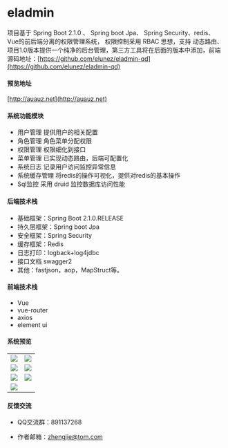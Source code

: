 # eladmin

项目基于 Spring Boot 2.1.0 、 Spring boot Jpa、 Spring Security、redis、Vue的前后端分离的权限管理系统， 权限控制采用 RBAC 思想，支持 动态路由、项目1.0版本提供一个纯净的后台管理，第三方工具将在后面的版本中添加，前端源码地址：[https://github.com/elunez/eladmin-qd](https://github.com/elunez/eladmin-qd)

#### 预览地址
[http://auauz.net](http://auauz.net)

#### 系统功能模块

- 用户管理 提供用户的相关配置
- 角色管理 角色菜单分配权限
- 权限管理 权限细化到接口
- 菜单管理 已实现动态路由，后端可配置化
- 系统日志 记录用户访问监控异常信息
- 系统缓存管理 将redis的操作可视化，提供对redis的基本操作
- Sql监控 采用 druid 监控数据库访问性能

#### 后端技术栈

- 基础框架：Spring Boot 2.1.0.RELEASE
- 持久层框架：Spring boot Jpa
- 安全框架：Spring Security
- 缓存框架：Redis
- 日志打印：logback+log4jdbc
- 接口文档 swagger2
- 其他：fastjson，aop，MapStruct等。

#### 前端技术栈

- Vue
- vue-router
- axios
- element ui

#### 系统预览
<table>
    <tr>
        <td><img src="https://i.loli.net/2018/12/22/5c1e10c781eec.png"/></td>
        <td><img src="https://i.loli.net/2018/12/22/5c1e10c7890ab.png"/></td>
    </tr>
    <tr>
        <td><img src="https://i.loli.net/2018/12/22/5c1e10c782a05.png"/></td>
        <td><img src="https://i.loli.net/2018/12/22/5c1e10c7b089b.png"/></td>
    </tr>
    <tr>
        <td><img src="https://i.loli.net/2018/12/22/5c1e10c7b9c30.png"/></td>
        <td><img src="https://i.loli.net/2018/12/22/5c1e10c7b7504.png"/></td>
    </tr>
    <tr>
        <td><img src="https://i.loli.net/2018/12/22/5c1e10c7a9f7d.png"/></td>
    </tr>
</table>

#### 反馈交流

- QQ交流群：891137268

- 作者邮箱：zhengjie@tom.com